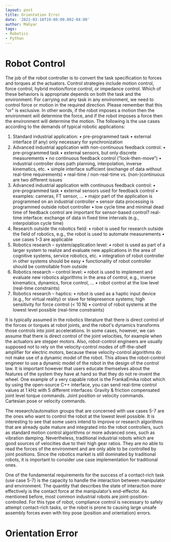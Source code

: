 ```yaml
---
layout: post
title: Orientation Error
date: '2021-03-18T19:00:00.002-04:00'
author: Mahyar
tags:
- Robotics
- Python
---
```

# Robot Control
The job of the robot controller is to convert the task specification to forces and torques at the actuators. Control strategies include motion control, force control, hybrid motion/force control, or impedance control. Which of these behaviors is appropriate depends on both the task and the environment. For carrying out any task in any environment, we need to control force or motion in the required direction. Please remember that this "or" is exclusive. In other words, if the robot imposes a motion then the environment will determine the force, and if the robot imposes a force then the environment will determine the motion. The following is the use cases according to the demands of typical robotic applications: 
1) Standard industrial application: 
• pre-programmed task 
• external interface (if any) only necessary for synchronization
2) Advanced industrial application with non-continuous feedback control: 
• pre-programmed task 
• external sensors, but only discrete measurements 
• no continuous feedback control (“look-then-move”) 
• industrial controller does path planning, interpolation, inverse kinematics, etc.
• simple interface sufficient (exchange of data without real-time requirements)
• real-time / non-real-time vs. (non-)continuous are two different issues
3) Advanced industrial application with continuous feedback control: 
• pre-programmed task 
• external sensors used for feedback control 
• examples: cameras, FT sensor, … 
• major part of the application is programmed on an industrial controller
• sensor data processing is programmed outside robot controller
• low cycle time and minimal dead time of feedback control are important for sensor-based control? real-time interface: exchange of data in fixed time intervals (e.g., interpolation cycle time)
4) Research outside the robotics field: 
• robot is used for research outside the field of robotics, e.g., the robot is used to automate measurements 
• use cases 1-3 are applicable
5) Robotics research – system/application level: 
• robot is used as part of a larger system to realize and evaluate new applications in the area of cognitive systems, service robotics, etc.
• integration of robot controller in other systems should be easy
• functionality of robot controller should be controllable from outside
6) Robotics research – control level: 
• robot is used to implement and evaluate new robotics algorithms in the area of control, e.g., inverse kinematics, dynamics, force control, …
• robot control at the low level (real-time constraints)
7) Robotics research – haptics: 
• robot is used as a haptic input device (e.g., for virtual reality) or slave for telepresence systems; high sensitivity for force control (< 10 N)
• control of robot systems at the lowest level possible (real-time constraints)

It is typically assumed in the robotics literature that there is direct control of the forces or torques at robot joints, and the robot's dynamics transforms those controls into joint accelerations. In some cases, however, we can assume that there is direct control of the joint velocities, for example when the actuators are stepper motors.  Also, robot-control engineers are usually supposed not to rely on the velocity-control modes of off-the-shelf amplifier for electric motors, because these velocity-control algorithms do not make use of a dynamic model of the robot. This allows the robot-control engineer to use a dynamic model of the robot in the design of the control law. It is important however that users educate themselves about the features of the system they have at hand so that they do not re-invent the wheel. One example of a very capable robot is the FrankaEmika robot which by using the open-source C++ interface, you can send real-time control values at 1 kHz with 5 different interfaces:
Gravity & friction compensated joint level torque commands.
Joint position or velocity commands.
Cartesian pose or velocity commands.

The research/automation groups that are concerned with use cases 5-7 are the ones who want to control the robot at the lowest level possible. It is interesting to see that some users intend to improve or research algorithms that are already quite mature and integrated into the robot controllers, such as standard motion control algorithms or more advanced ones, such as vibration damping. Nevertheless, traditional industrial robots which are good sources of velocities due to their high gear ratios. They are no able to read the forces of the environment and are only able to be controlled by joint positions. Since the robotics market is still dominated by traditional robots, it is important to consider use case implementation for traditional ones.

One of the fundamental requirements for the success of a contact-rich task (use case 5-7) is the capacity to handle the interaction between manipulator and environment. The quantity that describes the state of interaction more effectively is the contact force at the manipulator’s end-effector. As mentioned before, most common industrial robots are joint-position-controlled. For this type of robot, compliance control is necessary to safely attempt contact-rich tasks, or the robot is prone to causing large unsafe assembly forces even with tiny pose (position and orientation) errors.

# Orientation Error
